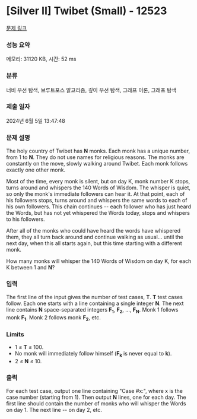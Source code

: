 # [Silver II] Twibet (Small) - 12523 

[문제 링크](https://www.acmicpc.net/problem/12523) 

### 성능 요약

메모리: 31120 KB, 시간: 52 ms

### 분류

너비 우선 탐색, 브루트포스 알고리즘, 깊이 우선 탐색, 그래프 이론, 그래프 탐색

### 제출 일자

2024년 6월 5일 13:47:48

### 문제 설명

<p>The holy country of Twibet has <strong>N</strong> monks. Each monk has a unique number, from 1 to <strong>N</strong>. They do not use names for religious reasons. The monks are constantly on the move, slowly walking around Twibet. Each monk follows exactly one other monk.</p>

<p>Most of the time, every monk is silent, but on day K, monk number K stops, turns around and whispers the 140 Words of Wisdom. The whisper is quiet, so only the monk's immediate followers can hear it. At that point, each of his followers stops, turns around and whispers the same words to each of his own followers. This chain continues -- each follower who has just heard the Words, but has not yet whispered the Words today, stops and whispers to his followers.</p>

<p>After all of the monks who could have heard the words have whispered them, they all turn back around and continue walking as usual... until the next day, when this all starts again, but this time starting with a different monk.</p>

<p>How many monks will whisper the 140 Words of Wisdom on day K, for each K between 1 and <strong>N</strong>?</p>

### 입력 

 <p>The first line of the input gives the number of test cases, <strong>T</strong>.  <strong>T</strong> test cases follow. Each one starts with a line containing a single integer <strong>N</strong>. The next line contains <strong>N</strong> space-separated integers <strong>F<sub>1</sub></strong>, <strong>F<sub>2</sub></strong>, ..., <strong>F<sub>N</sub></strong>. Monk 1 follows monk <strong>F<sub>1</sub></strong>. Monk 2 follows monk <strong>F<sub>2</sub></strong>, etc.</p>

<h3>Limits</h3>

<ul>
	<li>1 ≤ <strong>T</strong> ≤ 100.</li>
	<li>No monk will immediately follow himself (<strong>F<sub>k</sub></strong> is never equal to <strong>k</strong>).</li>
	<li>2 ≤ <strong>N</strong> ≤ 10.</li>
</ul>

### 출력 

 <p>For each test case, output one line containing "Case #x:", where x is the case number (starting from 1). Then output <strong>N</strong> lines, one for each day. The first line should contain the number of monks who will whisper the Words on day 1. The next line -- on day 2, etc.</p>

